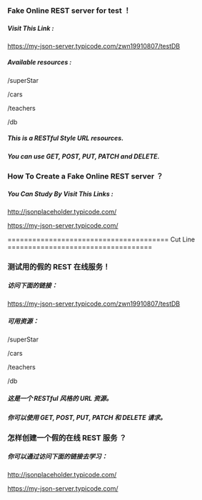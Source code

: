 ### Fake Online REST server for test ！

##### Visit This Link :

https://my-json-server.typicode.com/zwn19910807/testDB

##### Available resources :

/superStar

/cars

/teachers

/db

##### This is a RESTful Style URL resources.

##### You can use GET, POST, PUT, PATCH and DELETE. 



### How To Create a Fake Online REST server ？

##### You Can Study By Visit This Links :

http://jsonplaceholder.typicode.com/

https://my-json-server.typicode.com/



======================================= Cut Line ===================================



### 测试用的假的 REST 在线服务！

##### 访问下面的链接：

https://my-json-server.typicode.com/zwn19910807/testDB

##### 可用资源：

/superStar

/cars

/teachers

/db

##### 这是一个 RESTful 风格的 URL 资源。

##### 你可以使用 GET, POST, PUT, PATCH 和 DELETE 请求。



### 怎样创建一个假的在线 REST 服务 ？

##### 你可以通过访问下面的链接去学习：

http://jsonplaceholder.typicode.com/

https://my-json-server.typicode.com/